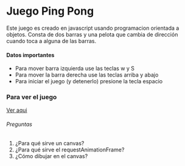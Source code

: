 # Juego Ping Pong
Este juego es creado en javascript usando programacion orientada a objetos.
Consta de dos barras y una pelota que cambia de dirección cuando toca a alguna de las barras.
#### Datos importantes
- Para mover barra izquierda use las teclas w y S
- Para mover la barra derecha use las teclas arriba y abajo
- Para iniciar el juego (y detenerlo)  presione la tecla espacio
### Para ver el juego 
[Ver aqui](https://malemartinez.github.io/Juego-Ping-Pong/ "Ver aqui")

###### Preguntas
1. ¿Para qué sirve un canvas?
2. ¿Para qué sirve el requestAnimationFrame?
3. ¿Cómo dibujar en el canvas?
